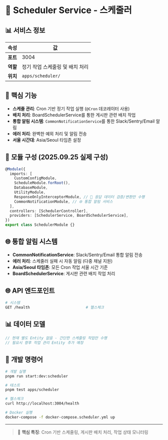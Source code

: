 # 🎯 Scheduler Service - 스케줄러

## 📊 서비스 정보

| 속성     | 값                              |
| -------- | ------------------------------- |
| **포트** | 3004                            |
| **역할** | 정기 작업 스케줄링 및 배치 처리 |
| **위치** | `apps/scheduler/`               |

## 🎯 핵심 기능

- **스케줄 관리**: Cron 기반 정기 작업 실행 (`@Cron` 데코레이터 사용)
- **배치 처리**: BoardSchedulerService를 통한 게시판 관련 배치 작업
- **통합 알림 시스템**: `CommonNotificationService`를 통한 Slack/Sentry/Email 알림
- **에러 처리**: 완벽한 예외 처리 및 알림 전송
- **서울 시간대**: Asia/Seoul 타임존 설정

## 🔧 모듈 구성 (2025.09.25 실제 구성)

```typescript
@Module({
  imports: [
    CustomConfigModule,
    ScheduleModule.forRoot(),
    DatabaseModule,
    UtilityModule,
    ResponseOnlyInterceptorModule, // 🔄 응답 데이터 검증/변환만 수행
    CommonNotificationModule, // 🌐 통합 알림 서비스
  ],
  controllers: [SchedulerController],
  providers: [SchedulerService, BoardSchedulerService],
})
export class SchedulerModule {}
```

## 🌐 통합 알림 시스템

- **CommonNotificationService**: Slack/Sentry/Email 통합 알림 전송
- **에러 처리**: 스케줄러 실패 시 자동 알림 (다중 채널 지원)
- **Asia/Seoul 타임존**: 모든 Cron 작업 서울 시간 기준
- **BoardSchedulerService**: 게시판 관련 배치 작업 처리

## 🌐 API 엔드포인트

```bash
# 시스템
GET /health                         # 헬스체크
```

## 📊 데이터 모델

```typescript
// 현재 별도 Entity 없음 - 간단한 스케줄링 작업만 수행
// 필요시 향후 작업 관리 Entity 추가 예정
```

## 🔧 개발 명령어

```bash
# 개발 실행
pnpm run start:dev:scheduler

# 테스트
pnpm test apps/scheduler

# 헬스체크
curl http://localhost:3004/health

# Docker 실행
docker-compose -f docker-compose.scheduler.yml up
```

---

> 📝 **핵심 특징**: Cron 기반 스케줄링, 게시판 배치 처리, 작업 상태 모니터링
